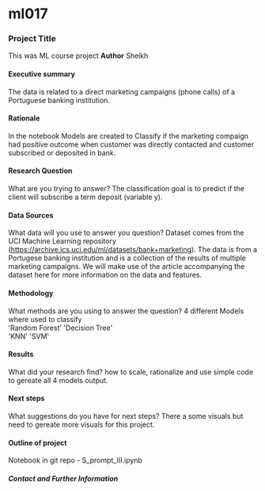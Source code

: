 # ml017

### Project Title
 This was ML course project 
**Author**
Sheikh
#### Executive summary
The data is related to a direct marketing campaigns (phone calls) of a Portuguese banking institution. 

#### Rationale
In the notebook Models are created to Classify if the marketing compaign had positive outcome when customer was directly contacted and customer subscribed or deposited in bank. 
#### Research Question
What are you trying to answer?
The classification goal is to predict if the client will subscribe a term deposit (variable y).

#### Data Sources
What data will you use to answer you question?
Dataset comes from the UCI Machine Learning repository (https://archive.ics.uci.edu/ml/datasets/bank+marketing). The data is from a Portugese banking institution and is a collection of the results of multiple marketing campaigns. We will make use of the article accompanying the dataset here for more information on the data and features.

#### Methodology
What methods are you using to answer the question?
4 different Models where used to classify  
'Random Forest'
'Decision Tree'  
'KNN'
'SVM'

#### Results
What did your research find?
how to scale, rationalize and use simple code to gereate all 4 models output. 

#### Next steps
What suggestions do you have for next steps?
There a some visuals but need to gereate more visuals for this project.

#### Outline of project

Notebook in git repo -  S_prompt_III.ipynb

##### Contact and Further Information
